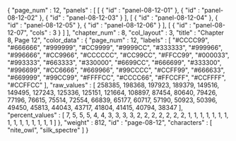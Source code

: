 {
  "page_num" : 12,
  "panels" : [
    [
      {
        "id" : "panel-08-12-01"
      },
      {
        "id" : "panel-08-12-02"
      },
      {
        "id" : "panel-08-12-03"
      }
    ],
    [
      {
        "id" : "panel-08-12-04"
      },
      {
        "id" : "panel-08-12-05"
      },
      {
        "id" : "panel-08-12-06"
      }
    ],
    [
      {
        "id" : "panel-08-12-07",
        "cols" : 3
      }
    ]
  ],
  "chapter_num" : 8,
  "col_layout" : 3,
  "title" : "Chapter 8, Page 12",
  "color_data" : {
    "page_num" : 12,
    "labels" : [
      "#CCCC99",
      "#666666",
      "#999999",
      "#CC9999",
      "#9999CC",
      "#333333",
      "#999966",
      "#996666",
      "#CC9966",
      "#CCCCCC",
      "#CC99CC",
      "#FFCC99",
      "#000033",
      "#993333",
      "#663333",
      "#330000",
      "#6699CC",
      "#666699",
      "#333300",
      "#996699",
      "#CC6666",
      "#669966",
      "#99CCCC",
      "#CCFF99",
      "#666633",
      "#669999",
      "#99CC99",
      "#FFFFCC",
      "#CCCC66",
      "#FFCCFF",
      "#CCFFFF",
      "#CCFFCC"
    ],
    "raw_values" : [
      258385,
      198368,
      197923,
      189379,
      149516,
      149495,
      127243,
      125336,
      125151,
      121664,
      108897,
      87454,
      80640,
      79426,
      77196,
      76615,
      75514,
      72554,
      66839,
      65177,
      60717,
      57190,
      50923,
      50396,
      49450,
      45813,
      44043,
      43717,
      41804,
      41415,
      40794,
      38347
    ],
    "percent_values" : [
      7,
      5,
      5,
      5,
      4,
      4,
      3,
      3,
      3,
      3,
      2,
      2,
      2,
      2,
      2,
      2,
      2,
      1,
      1,
      1,
      1,
      1,
      1,
      1,
      1,
      1,
      1,
      1,
      1,
      1,
      1,
      1
    ]
  },
  "weight" : 812,
  "id" : "page-08-12",
  "characters" : [
    "nite_owl",
    "silk_spectre"
  ]
}
